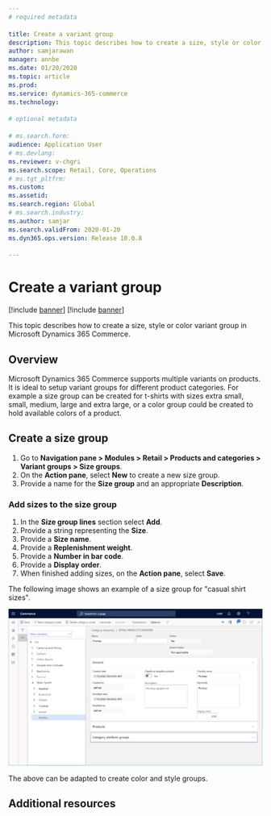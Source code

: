 ```yaml
---
# required metadata

title: Create a variant group
description: This topic describes how to create a size, style or color variant group in Microsoft Dynamics 365 Commerce.
author: samjarawan
manager: annbe
ms.date: 01/20/2020
ms.topic: article
ms.prod: 
ms.service: dynamics-365-commerce
ms.technology: 

# optional metadata

# ms.search.form: 
audience: Application User
# ms.devlang: 
ms.reviewer: v-chgri
ms.search.scope: Retail, Core, Operations
# ms.tgt_pltfrm: 
ms.custom: 
ms.assetid: 
ms.search.region: Global
# ms.search.industry: 
ms.author: samjar
ms.search.validFrom: 2020-01-20
ms.dyn365.ops.version: Release 10.0.8

---
```

# Create a variant group

[!include [banner](../includes/preview-banner.md)]
[!include [banner](../includes/banner.md)]

This topic describes how to create a size, style or color variant group in Microsoft Dynamics 365 Commerce.

## Overview

Microsoft Dynamics 365 Commerce supports multiple variants on products.  It is ideal to setup variant groups for different product categories.  For example a size group can be created for t-shirts with sizes extra small, small, medium, large and extra large, or a color group could be created to hold available colors of a product.

## Create a size group

1. Go to **Navigation pane \> Modules \> Retail \> Products and categories \> Variant groups \> Size groups**.
1. On the **Action pane**, select **New** to create a new size group.
1. Provide a name for the **Size group** and an appropriate **Description**.

### Add sizes to the size group
1. In the **Size group lines** section select **Add**.
1. Provide a string representing the **Size**.
1. Provide a **Size name**.
1. Provide a **Replenishment weight**.
1. Provide a **Number in bar code**.
1. Provide a **Display order**.
1. When finished adding sizes, on the **Action pane**, select **Save**.

The following image shows an example of a size group for "casual shirt sizes".

![Create size group](media/create-variant-group.png)

The above can be adapted to create color and style groups.

## Additional resources
